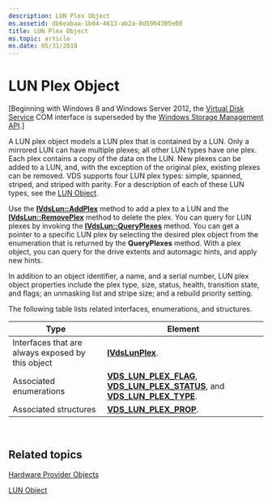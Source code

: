 ```yaml
---
description: LUN Plex Object
ms.assetid: db6eabaa-1b84-4613-ab2a-8d5904305e08
title: LUN Plex Object
ms.topic: article
ms.date: 05/31/2018
---
```


# LUN Plex Object

\[Beginning with Windows 8 and Windows Server 2012, the [Virtual Disk Service](virtual-disk-service-portal.md) COM interface is superseded by the [Windows Storage Management API](/previous-versions/windows/desktop/stormgmt/windows-storage-management-api-portal).\]

A LUN plex object models a LUN plex that is contained by a LUN. Only a mirrored LUN can have multiple plexes; all other LUN types have one plex. Each plex contains a copy of the data on the LUN. New plexes can be added to a LUN, and, with the exception of the original plex, existing plexes can be removed. VDS supports four LUN plex types: simple, spanned, striped, and striped with parity. For a description of each of these LUN types, see the [LUN Object](lun-object.md).

Use the [**IVdsLun::AddPlex**](/windows/desktop/api/Vds/nf-vds-ivdslun-addplex) method to add a plex to a LUN and the [**IVdsLun::RemovePlex**](/windows/desktop/api/Vds/nf-vds-ivdslun-removeplex) method to delete the plex. You can query for LUN plexes by invoking the [**IVdsLun::QueryPlexes**](/windows/desktop/api/Vds/nf-vds-ivdslun-queryplexes) method. You can get a pointer to a specific LUN plex by selecting the desired plex object from the enumeration that is returned by the **QueryPlexes** method. With a plex object, you can query for the drive extents and automagic hints, and apply new hints.

In addition to an object identifier, a name, and a serial number, LUN plex object properties include the plex type, size, status, health, transition state, and flags; an unmasking list and stripe size; and a rebuild priority setting.

The following table lists related interfaces, enumerations, and structures.



| Type                                              | Element                                                                                                                                                          |
|---------------------------------------------------|------------------------------------------------------------------------------------------------------------------------------------------------------------------|
| Interfaces that are always exposed by this object | [**IVdsLunPlex**](/windows/desktop/api/Vds/nn-vds-ivdslunplex).                                                                                                                              |
| Associated enumerations                           | [**VDS\_LUN\_PLEX\_FLAG**](/windows/desktop/api/Vds/ne-vds-vds_lun_plex_flag), [**VDS\_LUN\_PLEX\_STATUS**](/windows/desktop/api/Vds/ne-vds-vds_lun_plex_status), and [**VDS\_LUN\_PLEX\_TYPE**](/windows/desktop/api/Vds/ne-vds-vds_lun_plex_type). |
| Associated structures                             | [**VDS\_LUN\_PLEX\_PROP**](/windows/desktop/api/Vds/ns-vds-vds_lun_plex_prop).                                                                                                               |



 

## Related topics

<dl> <dt>

[Hardware Provider Objects](hardware-provider-objects.md)
</dt> <dt>

[LUN Object](lun-object.md)
</dt> </dl>

 

 
